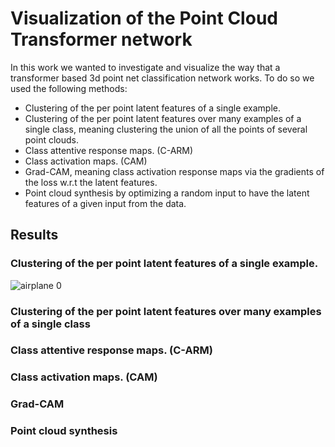 # Visualization of the Point Cloud Transformer network

In this work we wanted to investigate and visualize the way that a transformer based 3d point net classification network works.
To do so we used the following methods:

- Clustering of the per point latent features of a single example.
- Clustering of the per point latent features over many examples of a single class, meaning clustering the union of all the points of several point clouds.
- Class attentive response maps. (C-ARM)
- Class activation maps. (CAM)
- Grad-CAM, meaning class activation response maps via the gradients of the loss w.r.t the latent features.
- Point cloud synthesis by optimizing a random input to have the latent features of a given input from the data.

## Results

### Clustering of the per point latent features of a single example.
![airplane 0](https://user-images.githubusercontent.com/33811220/128631419-2ba4b8d6-bb11-43da-9162-163b5a3b4e0d.gif)


### Clustering of the per point latent features over many examples of a single class

### Class attentive response maps. (C-ARM)

### Class activation maps. (CAM)

### Grad-CAM

### Point cloud synthesis
